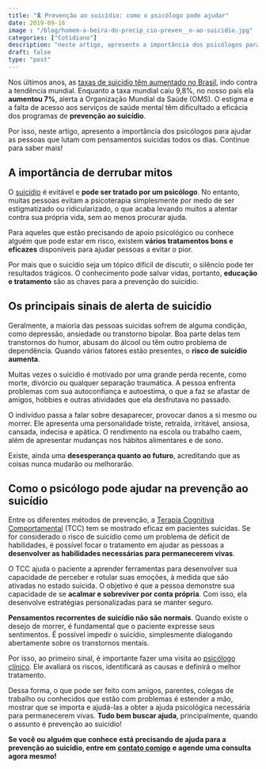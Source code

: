 ```yaml
---
title: "🎗 Prevenção ao suicídio: como o psicólogo pode ajudar"
date: 2019-09-16
image : "/blog/homem-a-beira-do-precip_cio-preven__o-ao-suicidio.jpg"
categories: ["Cotidiano"]
description: "neste artigo, apresento a importância dos psicólogos para ajudar as pessoas que lutam com pensamentos suicidas todos os dias. Continue para saber mais!"
draft: false
type: "post"
---
```


Nos últimos anos, as [taxas de suicídio têm aumentado no Brasil](https://g1.globo.com/ciencia-e-saude/noticia/2019/09/10/na-contramao-da-tendencia-mundial-taxa-de-suicidio-aumenta-7percent-no-brasil-em-seis-anos.ghtml), indo contra a tendência mundial. Enquanto a taxa mundial caiu 9,8%, no nosso país ela **aumentou 7%**, alerta a Organização Mundial da Saúde (OMS). O estigma e a falta de acesso aos serviços de saúde mental têm dificultado a eficácia dos programas de **prevenção ao suicídio**.

Por isso, neste artigo, apresento a importância dos psicólogos para ajudar as pessoas que lutam com pensamentos suicidas todos os dias. Continue para saber mais!

## **A importância de derrubar mitos**

O [suicídio](/setembro-amarelo-entendendo-suicidio-causas-tratamentos/) é evitável e **pode ser tratado por um psicólogo**. No entanto, muitas pessoas evitam a psicoterapia simplesmente por medo de ser estigmatizado ou ridicularizado, o que acaba levando muitos a atentar contra sua própria vida, sem ao menos procurar ajuda.

Para aqueles que estão precisando de apoio psicológico ou conhece alguém que pode estar em risco, existem **vários tratamentos bons e eficazes** disponíveis para ajudar pessoas a evitar o pior.

Por mais que o suicídio seja um tópico difícil de discutir, o silêncio pode ter resultados trágicos. O conhecimento pode salvar vidas, portanto, **educação e tratamento** são as chaves para a prevenção do suicídio.

## **Os principais sinais de alerta de suicídio**

Geralmente, a maioria das pessoas suicidas sofrem de alguma condição, como depressão, ansiedade ou transtorno bipolar. Boa parte delas tem transtornos do humor, abusam do álcool ou têm outro problema de dependência. Quando vários fatores estão presentes, o **risco de suicídio aumenta**.

Muitas vezes o suicídio é motivado por uma grande perda recente, como morte, divórcio ou qualquer separação traumática. A pessoa enfrenta problemas com sua autoconfiança e autoestima, o que a faz se afastar de amigos, hobbies e outras atividades que ela desfrutava no passado.

O indivíduo passa a falar sobre desaparecer, provocar danos a si mesmo ou morrer. Ele apresenta uma personalidade triste, retraída, irritável, ansiosa, cansada, indecisa e apática. O rendimento na escola ou trabalho caem, além de apresentar mudanças nos hábitos alimentares e de sono.

Existe, ainda uma **desesperança quanto ao futuro**, acreditando que as coisas nunca mudarão ou melhorarão.

## **Como o psicólogo pode ajudar na prevenção ao suicídio**

Entre os diferentes métodos de prevenção, a [Terapia Cognitiva Comportamental](/como-funciona-a-terapia-cognitiva-comportamental/) (TCC) tem se mostrado eficaz em pacientes suicidas. Se for considerado o risco de suicídio como um problema de déficit de habilidades, é possível focar o tratamento em ajudar as pessoas a **desenvolver as habilidades necessárias para permanecerem vivas**.

O TCC ajuda o paciente a aprender ferramentas para desenvolver sua capacidade de perceber e rotular suas emoções, à medida que são ativadas no estado suicida. O objetivo é que a pessoa demonstre sua capacidade de se **acalmar e sobreviver por conta própria**. Com isso, ela desenvolve estratégias personalizadas para se manter seguro.

**Pensamentos recorrentes de suicídio não são normais**. Quando existe o desejo de morrer, é fundamental que o paciente expresse seus sentimentos. É possível impedir o suicídio, simplesmente dialogando abertamente sobre os transtornos mentais.

Por isso, ao primeiro sinal, é importante fazer uma visita ao [psicólogo clínico](/pra-que-serve-um-psicologo-clinico/). Ele avaliará os riscos, identificará as causas e definirá o melhor tratamento.

Dessa forma, o que pode ser feito com amigos, parentes, colegas de trabalho ou conhecidos que estão com problemas é estender a mão, mostrar que se importa e ajudá-las a obter a ajuda psicológica necessária para permanecerem vivas. **Tudo bem buscar ajuda**, principalmente, quando o assunto é prevenção ao suicídio!

**Se você ou alguém que conhece está precisando de ajuda para a prevenção ao suicídio, entre em** [**contato comigo**](/contato/) **e agende uma consulta agora mesmo!**